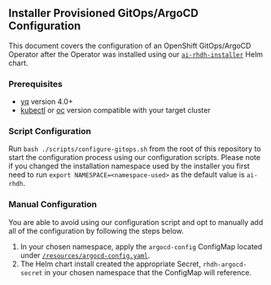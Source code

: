 ## Installer Provisioned GitOps/ArgoCD Configuration

This document covers the configuration of an OpenShift GitOps/ArgoCD Operator after the Operator was installed using our [`ai-rhdh-installer`](../../README.md#helm-chart-installer) Helm chart.

### Prerequisites

- [yq](https://github.com/mikefarah/yq/) version 4.0+
- [kubectl](https://github.com/kubernetes/kubectl) or [oc](https://docs.openshift.com/container-platform/4.16/cli_reference/openshift_cli/getting-started-cli.html) version compatible with your target cluster

### Script Configuration

Run `bash ./scripts/configure-gitops.sh` from the root of this repository to start the configuration process using our configuration scripts. Please note if you changed the installation namespace used by the installer you first need to run `export NAMESPACE=<namespace-used>` as the default value is `ai-rhdh`.

### Manual Configuration

You are able to avoid using our configuration script and opt to manually add all of the configuration by following the steps below.

1. In your chosen namespace, apply the `argocd-config` ConfigMap located under [`/resources/argocd-config.yaml`](../../resources/argocd-config.yaml).
2. The Helm chart install created the appropriate Secret, `rhdh-argocd-secret` in your chosen namespace that the ConfigMap will reference.